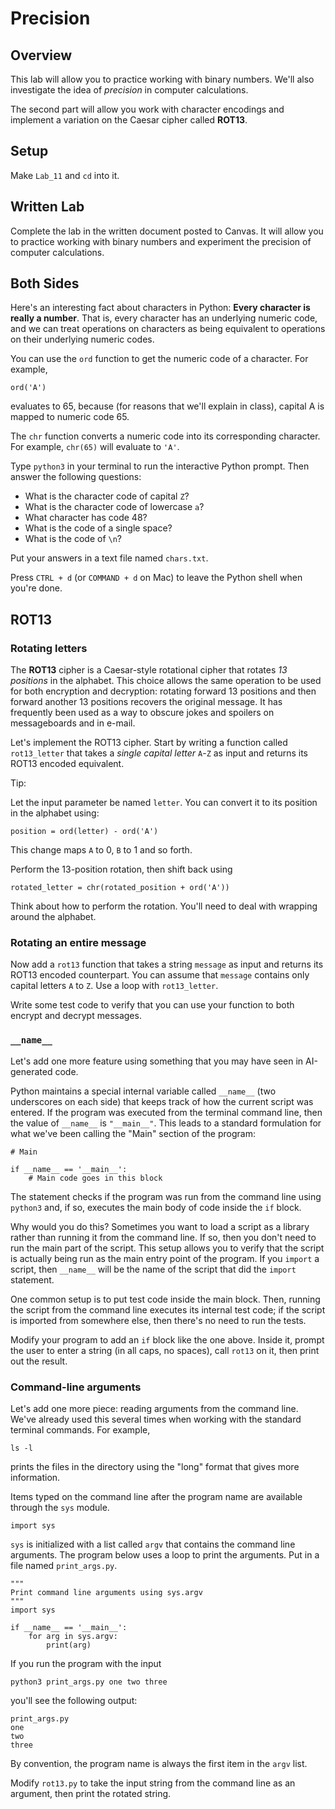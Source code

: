 # Precision

## Overview

This lab will allow you to practice working with binary numbers. We'll also investigate the idea of *precision* in computer calculations.

The second part will allow you work with character encodings and implement a variation on the Caesar cipher called **ROT13**.

## Setup

Make `Lab_11` and `cd` into it.


## Written Lab

Complete the lab in the written document posted to Canvas. It will allow you to practice working with binary numbers and experiment the precision of computer calculations.


## Both Sides

Here's an interesting fact about characters in Python: **Every character is really a number**. That is, every character has an underlying numeric code, and we can treat operations on characters as being equivalent to operations on their underlying numeric codes.

You can use the `ord` function to get the numeric code of a character. For example,
```
ord('A')
```
evaluates to 65, because (for reasons that we'll explain in class), capital A is mapped to numeric code 65.

The `chr` function converts a numeric code into its corresponding character. For example, `chr(65)` will evaluate to `'A'`.

Type `python3` in your terminal to run the interactive Python prompt. Then answer the following questions:

- What is the character code of capital `Z`?
- What is the character code of lowercase `a`?
- What character has code 48?
- What is the code of a single space?
- What is the code of `\n`?

Put your answers in a text file named `chars.txt`.

Press `CTRL + d` (or `COMMAND + d` on Mac) to leave the Python shell when you're done. 

## ROT13

### Rotating letters
The **ROT13** cipher is a Caesar-style rotational cipher that rotates *13 positions* in the alphabet. This choice allows the same operation to be used for both encryption and decryption: rotating forward 13 positions and then forward another 13 positions recovers the original message. It has frequently been used as a way to obscure jokes and spoilers on messageboards and in e-mail.

Let's implement the ROT13 cipher. Start by writing a function called `rot13_letter` that takes a *single capital letter* `A`-`Z` as input and returns its ROT13 encoded equivalent.

Tip:

Let the input parameter be named `letter`. You can convert it to its position in the alphabet using:
```
position = ord(letter) - ord('A')
```
This change maps `A` to 0, `B` to 1 and so forth.

Perform the 13-position rotation, then shift back using
```
rotated_letter = chr(rotated_position + ord('A'))
```
Think about how to perform the rotation. You'll need to deal with wrapping around the alphabet.

### Rotating an entire message

Now add a `rot13` function that takes a string `message` as input and returns its ROT13 encoded counterpart. You can assume that `message` contains only capital letters `A` to `Z`. Use a loop with `rot13_letter`.

Write some test code to verify that you can use your function to both encrypt and decrypt messages.


### `__name__`

Let's add one more feature using something that you may have seen in AI-generated code.

Python maintains a special internal variable called `__name__` (two underscores on each side) that keeps track of how the current script was entered. If the program was executed from the terminal command line, then the value of `__name__` is `"__main__"`. This leads to a standard formulation for what we've been calling the "Main" section of the program:
```
# Main

if __name__ == '__main__':
    # Main code goes in this block
```
The statement checks if the program was run from the command line using `python3` and, if so, executes the main body of code inside the `if` block.

Why would you do this? Sometimes you want to load a script as a library rather than running it from the command line. If so, then you don't need to run the main part of the script. This setup allows you to verify that the script is actually being run as the main entry point of the program. If you `import` a script, then `__name__` will be the name of the script that did the `import` statement.

One common setup is to put test code inside the main block. Then, running the script from the command line executes its internal test code; if the script is imported from somewhere else, then there's no need to run the tests.

Modify your program to add an `if` block like the one above. Inside it, prompt the user to enter a string (in all caps, no spaces), call `rot13` on it, then print out the result.

### Command-line arguments

Let's add one more piece: reading arguments from the command line. We've already used this several times when working with the standard terminal commands. For example,
```
ls -l
```
prints the files in the directory using the "long" format that gives more information.

Items typed on the command line after the program name are available through the `sys` module.
```
import sys
```

`sys` is initialized with a list called `argv` that contains the command line arguments. The program below uses a loop to print the arguments. Put in a file named `print_args.py`.
```
"""
Print command line arguments using sys.argv
"""
import sys

if __name__ == '__main__':
    for arg in sys.argv:
        print(arg)
```

If you run the program with the input
```
python3 print_args.py one two three
```
you'll see the following output:
```
print_args.py
one
two
three
```
By convention, the program name is always the first item in the `argv` list.

Modify `rot13.py` to take the input string from the command line as an argument, then print the rotated string.
